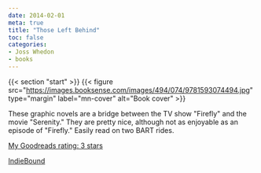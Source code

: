```yaml
---
date: 2014-02-01
meta: true
title: "Those Left Behind"
toc: false
categories:
- Joss Whedon
- books
---
```


{{< section "start" >}}
{{< figure src="https://images.booksense.com/images/494/074/9781593074494.jpg" type="margin" label="mn-cover" alt="Book cover" >}}

These graphic novels are a bridge between the TV show "Firefly" and the movie "Serenity." They are pretty nice, although not as enjoyable as an episode of "Firefly." Easily read on two BART rides.

[My Goodreads rating: 3 stars](https://www.goodreads.com/review/show/842206017)  

[IndieBound](https://www.indiebound.org/book/9781593074494)
